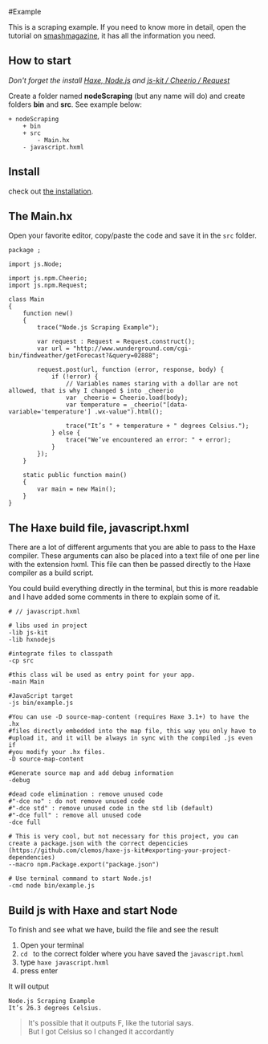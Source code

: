 #Example 

This is a scraping example. If you need to know more in detail, open the tutorial on [smashmagazine](http://www.smashingmagazine.com/2015/04/web-scraping-with-nodejs/), it has all the information you need.


## How to start

_Don't forget the install [Haxe, Node.js](../haxenode/download.md) and [js-kit / Cheerio / Request](../haxenode/installation.md)_

Create a folder named **nodeScraping** (but any name will do) and create folders **bin** and **src**.
See example below:


```
+ nodeScraping
	+ bin
	+ src
		- Main.hx
	- javascript.hxml
```


## Install

check out [the installation](installation.md).


## The Main.hx

Open your favorite editor, copy/paste the code and save it in the `src` folder. 

```
package ;

import js.Node;

import js.npm.Cheerio;
import js.npm.Request;

class Main
{
	function new()
	{
		trace("Node.js Scraping Example");
		
		var request : Request = Request.construct();
		var url = "http://www.wunderground.com/cgi-bin/findweather/getForecast?&query=02888";

		request.post(url, function (error, response, body) {
			if (!error) {
				// Variables names staring with a dollar are not allowed, that is why I changed $ into _cheerio
				var _cheerio = Cheerio.load(body);
				var temperature = _cheerio("[data-variable='temperature'] .wx-value").html();

				trace("It’s " + temperature + " degrees Celsius.");
			} else {
				trace("We’ve encountered an error: " + error);
			}
		}); 		
	}

    static public function main()
    {
        var main = new Main();
	}
}

```

## The Haxe build file, javascript.hxml

There are a lot of different arguments that you are able to pass to the Haxe compiler.
These arguments can also be placed into a text file of one per line with the extension hxml. This file can then be passed directly to the Haxe compiler as a build script.

You could build everything directly in the terminal, but this is more readable and I have added some comments in there to explain some of it.

```
# // javascript.hxml

# libs used in project
-lib js-kit
-lib hxnodejs

#integrate files to classpath
-cp src

#this class wil be used as entry point for your app.
-main Main

#JavaScript target
-js bin/example.js

#You can use -D source-map-content (requires Haxe 3.1+) to have the .hx 
#files directly embedded into the map file, this way you only have to 
#upload it, and it will be always in sync with the compiled .js even if 
#you modify your .hx files.
-D source-map-content

#Generate source map and add debug information
-debug

#dead code elimination : remove unused code
#"-dce no" : do not remove unused code
#"-dce std" : remove unused code in the std lib (default)
#"-dce full" : remove all unused code
-dce full

# This is very cool, but not necessary for this project, you can create a package.json with the correct depencicies (https://github.com/clemos/haxe-js-kit#exporting-your-project-dependencies)
--macro npm.Package.export("package.json")

# Use terminal command to start Node.js!
-cmd node bin/example.js
```



## Build js with Haxe and start Node

To finish and see what we have, build the file and see the result

1. Open your terminal
2. `cd ` to the correct folder where you have saved the `javascript.hxml` 
3. type `haxe javascript.hxml`
4. press enter


It will output 

	Node.js Scraping Example
	It’s 26.3 degrees Celsius.

> It's possible that it outputs F, like the tutorial says.  
> But I got Celsius so I changed it accordantly 